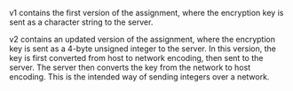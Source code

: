 v1 contains the first version of the assignment, where the encryption key is sent as a character string to the server.

v2 contains an updated version of the assignment, where the encryption key is sent as a 4-byte unsigned integer to the server. In this version, the key is first converted from host to network encoding, then sent to the server. The server then converts the key from the network to host encoding. This is the intended way of sending integers over a network.

